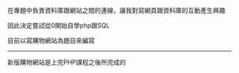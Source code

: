 在專題中負責資料庫跟網站之間的連線，讓我對寫網頁跟資料庫的互動產生興趣

因此決定嘗試從0開始自學php跟SQL

目前以寫購物網站為題目來編寫

---------------------------------------------------------------

新版購物網站是上完PHP課程之後所完成的
